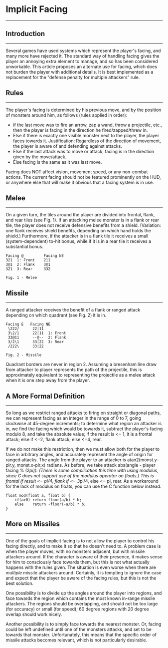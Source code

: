 # Implicit Facing

---

## Introduction

---

Several games have used systems which represent the player's facing, and many more have rejected it. The standard way of handling facing gives the player an annoying extra element to manage, and so has been considered unworkable. This article proposes an alternate use for facing, which does not burden the player with additional details. It is best implemented as a replacement for the "defense penalty for multiple attackers" rule.  

## Rules

---

The player's facing is determined by his previous move, and by the position of monsters around him, as follows (rules applied in order):  

* if the last move was to fire an arrow, zap a wand, throw a projectile, etc., then the player is facing in the direction he fired/zapped/threw in.
* Else if there is exactly one visible monster next to the player, the player faces towards it. Justification: Regardless of the direction of movement, the player is aware of and defending against attacks.
* Else if the last attack was to move or attack, facing is in the direction given by the move/attack.
* Else facing is the same as it was last move.

Facing does NOT affect vision, movement speed, or any non-combat actions. The current facing should not be featured prominently on the HUD, or anywhere else that will make it obvious that a facing system is in use.  

## Melee

---

On a given turn, the tiles around the player are divided into frontal, flank, and rear tiles (see Fig. 1). If an attacking melee monster is in a flank or rear tile, the player does not receive defensive benefits from a shield. (Variation: one flank receives shield benefits, depending on which hand holds the shield.) Furthermore, if the attacker is in a flank tile it receives a small (system-dependent) to-hit bonus, while if it is in a rear tile it receives a substantial bonus.  

```text
Facing @         Facing NE
321  1: Front    211
3@1  2: Flank    3@1
321  3: Rear     332

Fig. 1 - Melee
```

## Missile

---

A ranged attacker receives the benefit of a flank or ranged attack depending on which quadrant (see Fig. 2) it is in.  

```text
Facing E   Facing NE
 \222/      22|11
 3\2/1      22|11  1: Front
 33@11      --@--  2: Flank
 3/2\1      33|22  3: Rear
 /222\      33|22

Fig. 2 - Missile
```

Quadrant borders are never in region 2. Assuming a bresenham line draw from attacker to player represents the path of the projectile, this is approximately equivalent to representing the projectile as a melee attack when it is one step away from the player.  

## A More Formal Definition

---

So long as we restrict ranged attacks to firing on straight or diagonal paths, we can represent facing as an integer in the range of 0 to 7, going clockwise at 45-degree increments; to determine what region an attacker is in, we find the facing which would be towards it, subtract the player's facing modulo 8, and take the absolute value; if the result is <= 1, it is a frontal attack; else if <=2, flank attack; else <=4, rear.  

If we do not make this restriction, then we must allow both for the player to face in arbitrary angles, and accurately represent the angle of origin for ranged attacks. The angle from the player to an attacker is atan2(monst.y- plr.y, monst.x-plr.x) radians. As before, we take attack abs(angle - player facing % (2*pi)). (There is some complication this time with using modulus, since C does not support use of the modulus operator on floats.) This is frontal if result <= pi/4, flank if <= 3*pi/4, else <= pi, rear. As a workaround for the lack of modulus on floats, you can use the C function below instead.  

```text
float mod(float a, float b) {
    if(a>0) return floor(a/b) * b;
    else    return -floor(-a/b) * b;
}
```

## More on Missiles

---

One of the goals of implicit facing is to not allow the player to control his facing directly, and to make it so that he doesn't need to. A problem case is when the player moves, with no monsters adjacent, but with missile attackers around. If the character is aware of their presence, it makes sense for him to consciously face towards them, but this is not what actually happens with the rules given. The situation is even worse when there are *multiple* missile attackers around. Certainly, it is tempting to ignore the case and expect that the player be aware of the facing rules, but this is not the best solution.  

One possibility is to divide up the angles around the player into regions, and face towards the region which contains the most known in-range missile attackers. The regions should be overlapping, and should not be too large (for accuracy) or small (for speed); 60 degree regions with 20 degree overlap should work nicely.  

Another possibility is to simply face towards the nearest monster. Or, facing could be left undefined until one of the monsters attacks, and set to be towards that monster. Unfortunately, this means that the specific order of missile attacks becomes relevant, which is not particularly desirable.
